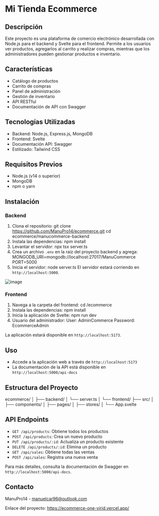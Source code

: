 # Mi Tienda Ecommerce

## Descripción
Este proyecto es una plataforma de comercio electrónico desarrollada con Node.js para el backend y Svelte para el frontend. Permite a los usuarios ver productos, agregarlos al carrito y realizar compras, mientras que los administradores pueden gestionar productos e inventario.

## Características
- Catálogo de productos
- Carrito de compras
- Panel de administración
- Gestión de inventario
- API RESTful
- Documentación de API con Swagger

## Tecnologías Utilizadas
- Backend: Node.js, Express.js, MongoDB
- Frontend: Svelte
- Documentación API: Swagger
- Estilizado: Tailwind CSS

## Requisitos Previos
- Node.js (v14 o superior)
- MongoDB
- npm o yarn

## Instalación

### Backend
1. Clona el repositorio:
    git clone https://github.com/ManuPro14/ecommerce.git
    cd ecommerce/manucommerce-backend
2. Instala las dependencias:
   npm install
3. Levantar el servidor:
    npx tsx server.ts
4. Crea un archivo `.env` en la raíz del proyecto backend y agrega:
   MONGODB_URI=mongodb://localhost:27017/ManuCommerce
   PORT=5000
5. Inicia el servidor:
   node server.ts
El servidor estará corriendo en `http://localhost:5000`.

![image](https://github.com/ManuPro14/ecommerce/assets/103762387/7b8a54da-60f2-4021-a415-bff318690b0c)


### Frontend
1. Navega a la carpeta del frontend:
   cd /ecommerce
2. Instala las dependencias:
   npm install
3. Inicia la aplicación de Svelte:
   npm run dev
4. Usuario del administrador:
   User: AdminCommerce
   Password: EcommerceAdmin

   
La aplicación estará disponible en `http://localhost:5173`.

## Uso
- Accede a la aplicación web a través de `http://localhost:5173`
- La documentación de la API está disponible en `http://localhost:5000/api-docs`

## Estructura del Proyecto
  ecommerce/
  │
  ├── backend/
  │   └── server.ts
  │
  └── frontend/
  ├── src/
  │   ├── components/
  │   ├── pages/
  │   ├── stores/
  │   └── App.svelte

## API Endpoints

- `GET /api/products`: Obtiene todos los productos
- `POST /api/products`: Crea un nuevo producto
- `PUT /api/products/:id`: Actualiza un producto existente
- `DELETE /api/products/:id`: Elimina un producto
- `GET /api/sales`: Obtiene todas las ventas
- `POST /api/sales`: Registra una nueva venta

Para más detalles, consulta la documentación de Swagger en `http://localhost:5000/api-docs`.


## Contacto
ManuPro14 - manuelcar96@outlook.com

Enlace del proyecto: https://ecommerce-one-virid.vercel.app/
